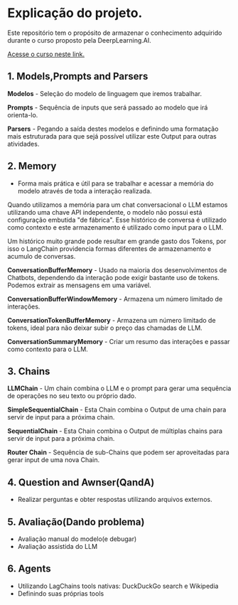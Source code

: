# Explicação do projeto.

Este repositório tem o propósito de armazenar o conhecimento adquirido durante o curso proposto pela DeerpLearning.AI.

[Acesse o curso neste link.](https://learn.deeplearning.ai/langchain/lesson/1/introduction)

## 1. Models,Prompts and Parsers

**Modelos** - Seleção do modelo de linguagem que iremos trabalhar.

**Prompts** - Sequência de inputs que será passado ao modelo que irá orienta-lo.

**Parsers** - Pegando a saída destes modelos e definindo uma formatação mais estruturada para que sejá possível utilizar este Output para outras atividades.

## 2. Memory

* Forma mais prática e útil para se trabalhar e acessar a memória do modelo através de toda a interação realizada.

Quando utilizamos a memória para um chat conversacional o LLM estamos utilizando uma chave API independente, o modelo não possui está configuração embutida "de fábrica". Esse histórico de conversa é utilizado como contexto e este armazenamento é utilizado como input para o LLM.

Um histórico muito grande pode resultar em grande gasto dos Tokens, por isso o LangChain providencia formas diferentes de armazenamento e acumulo de conversas.

**ConversationBufferMemory** - Usado na maioria dos desenvolvimentos de Chatbots, dependendo da interação pode exigir bastante uso de tokens. Podemos extrair as mensagens em uma variável.

**ConversationBufferWindowMemory** - Armazena um número limitado de interações.

**ConversationTokenBufferMemory** - Armazena um número limitado de tokens, ideal para não deixar subir o preço das chamadas de LLM.

**ConversationSummaryMemory** - Criar um resumo das interações e passar como contexto para o LLM.

## 3. Chains

**LLMChain** - Um chain combina o LLM e o prompt para gerar uma sequência de operações no seu texto ou próprio dado.

**SimpleSequentialChain** - Esta Chain combina o Output de uma chain para servir de input para a próxima chain.

**SequentialChain** - Esta Chain combina o Output de múltiplas chains para servir de input para a próxima chain.

**Router Chain** - Sequência de sub-Chains que podem ser aproveitadas para gerar input de uma nova Chain.

## 4. Question and Awnser(QandA)

* Realizar perguntas e obter respostas utilizando arquivos externos.

## 5. Avaliação(Dando problema)
 
* Avaliação manual do modelo(e debugar)
* Avaliação assistida do LLM

## 6. Agents

* Utilizando LagChains tools nativas: DuckDuckGo search e Wikipedia
* Definindo suas próprias tools
